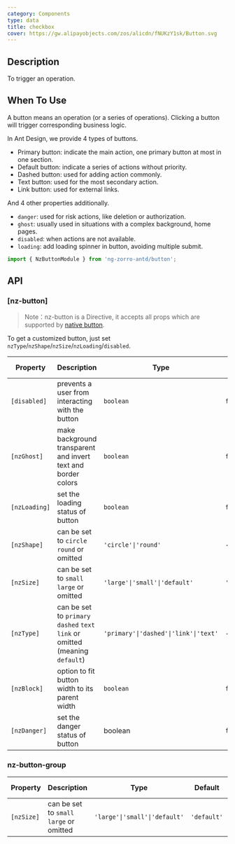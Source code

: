 ```yaml
---
category: Components
type: data
title: checkbox
cover: https://gw.alipayobjects.com/zos/alicdn/fNUKzY1sk/Button.svg
---
```


## Description

To trigger an operation.

## When To Use

A button means an operation (or a series of operations). Clicking a button will trigger corresponding business logic.

In Ant Design, we provide 4 types of buttons.

- Primary button: indicate the main action, one primary button at most in one section.
- Default button: indicate a series of actions without priority.
- Dashed button: used for adding action commonly.
- Text button: used for the most secondary action.
- Link button: used for external links.

And 4 other properties additionally.

- `danger`: used for risk actions, like deletion or authorization.
- `ghost`: usually used in situations with a complex background, home pages.
- `disabled`: when actions are not available.
- `loading`: add loading spinner in button, avoiding multiple submit.

```ts
import { NzButtonModule } from 'ng-zorro-antd/button';
```

## API

### [nz-button]

> Note：nz-button is a Directive, it accepts all props which are supported by [native button](https://developer.mozilla.org/en-US/docs/Web/HTML/Element/button).

To get a customized button, just set `nzType`/`nzShape`/`nzSize`/`nzLoading`/`disabled`.

| Property | Description | Type | Default | Global Config |
| -------- | ----------- | ---- | ------- | ------------- |
| `[disabled]` | prevents a user from interacting with the button | `boolean` | `false` |
| `[nzGhost]` | make background transparent and invert text and border colors | `boolean` | `false` |
| `[nzLoading]` | set the loading status of button | `boolean` | `false` |
| `[nzShape]` | can be set to `circle` `round` or omitted | `'circle'\|'round'` | - | |
| `[nzSize]` | can be set to `small` `large` or omitted | `'large'\|'small'\|'default'` | `'default'` | ✅ |
| `[nzType]` | can be set to `primary` `dashed` `text` `link` or omitted (meaning `default`) | `'primary'\|'dashed'\|'link'\|'text'` | - |
| `[nzBlock]` | option to fit button width to its parent width | `boolean` | `false` |
| `[nzDanger]` | set the danger status of button | boolean | `false` |  |


### nz-button-group

| Property | Description | Type | Default | Global Config |
| -------- | ----------- | ---- | ------- | ------------- |
| `[nzSize]` | can be set to `small` `large` or omitted | `'large'\|'small'\|'default'` | `'default'` | - |
